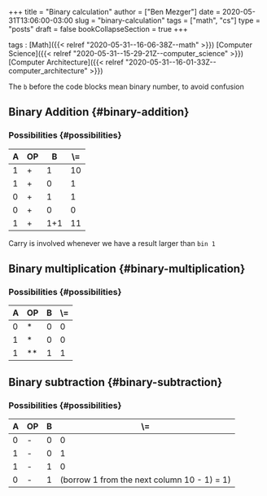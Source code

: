 +++
title = "Binary calculation"
author = ["Ben Mezger"]
date = 2020-05-31T13:06:00-03:00
slug = "binary-calculation"
tags = ["math", "cs"]
type = "posts"
draft = false
bookCollapseSection = true
+++

tags
: [Math]({{< relref "2020-05-31--16-06-38Z--math" >}}) [Computer Science]({{< relref "2020-05-31--15-29-21Z--computer_science" >}}) [Computer Architecture]({{< relref "2020-05-31--16-01-33Z--computer_architecture" >}})

The `b` before the code blocks mean binary number, to avoid confusion


## Binary Addition {#binary-addition}


### Possibilities {#possibilities}

| A | OP | B   | \\= |
|---|----|-----|-----|
| 1 | +  | 1   | 10  |
| 1 | +  | 0   | 1   |
| 0 | +  | 1   | 1   |
| 0 | +  | 0   | 0   |
| 1 | +  | 1+1 | 11  |

Carry is involved whenever we have a result larger than `bin 1`


## Binary multiplication {#binary-multiplication}


### Possibilities {#possibilities}

| A | OP   | B | \\= |
|---|------|---|-----|
| 0 | \*   | 0 | 0   |
| 1 | \*   | 0 | 0   |
| 1 | \*\* | 1 | 1   |


## Binary subtraction {#binary-subtraction}


### Possibilities {#possibilities}

| A | OP | B | \\=                                         |
|---|----|---|---------------------------------------------|
| 0 | -  | 0 | 0                                           |
| 1 | -  | 0 | 1                                           |
| 1 | -  | 1 | 0                                           |
| 0 | -  | 1 | (borrow 1 from the next column 10 - 1) = 1) |